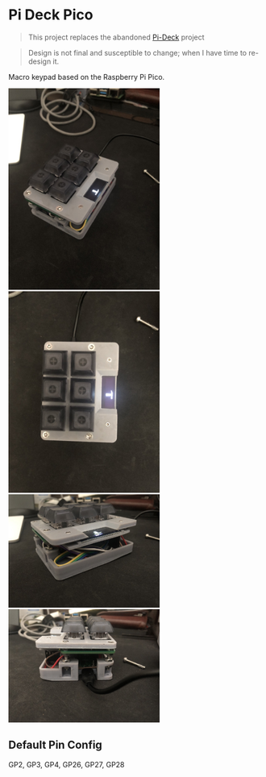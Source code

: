 # Pi Deck Pico

> This project replaces the abandoned [Pi-Deck](https://github.com/abayomi185/pi-deck) project

> Design is not final and susceptible to change; when I have time to re-design it.

Macro keypad based on the Raspberry Pi Pico.

<img src="/images/IMG_4535.jpeg" width="300">
<img src="/images/IMG_4536.jpeg" width="300">
<img src="/images/IMG_4537.jpeg" width="300">
<img src="/images/IMG_4538.jpeg" width="300">

## Default Pin Config
GP2, GP3, GP4, GP26, GP27, GP28



